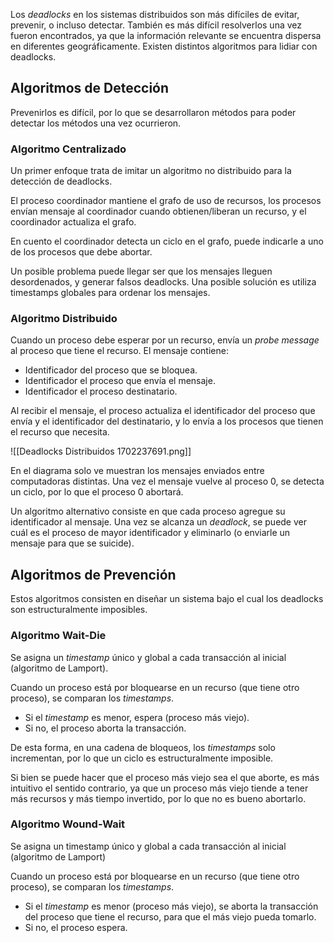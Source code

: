 Los *deadlocks* en los sistemas distribuidos son más difíciles de evitar, prevenir, o incluso detectar. También es más difícil resolverlos una vez fueron encontrados, ya que la información relevante se encuentra dispersa en diferentes geográficamente. Existen distintos algoritmos para lidiar con deadlocks.

## Algoritmos de Detección

Prevenirlos es difícil, por lo que se desarrollaron métodos para poder detectar los métodos una vez ocurrieron.

### Algoritmo Centralizado

Un primer enfoque trata de imitar un algoritmo no distribuido para la detección de deadlocks.

El proceso coordinador mantiene el grafo de uso de recursos, los procesos envían mensaje al coordinador cuando obtienen/liberan un recurso, y el coordinador actualiza el grafo.

En cuento el coordinador detecta un ciclo en el grafo, puede indicarle a uno de los procesos que debe abortar.

Un posible problema puede llegar ser que los mensajes lleguen desordenados, y generar falsos deadlocks. Una posible solución es utiliza timestamps globales para ordenar los mensajes.

### Algoritmo Distribuido

Cuando un proceso debe esperar por un recurso, envía un *probe message* al proceso que tiene el recurso. El mensaje contiene:

- Identificador del proceso que se bloquea.
- Identificador el proceso que envía el mensaje.
- Identificador el proceso destinatario.

Al recibir el mensaje, el proceso actualiza el identificador del proceso que envía y el identificador del destinatario, y lo envía a los procesos que tienen el recurso que necesita.

![[Deadlocks Distribuidos 1702237691.png]]

En el diagrama solo ve muestran los mensajes enviados entre computadoras distintas. Una vez el mensaje vuelve al proceso 0, se detecta un ciclo, por lo que el proceso 0 abortará.

Un algoritmo alternativo consiste en que cada proceso agregue su identificador al mensaje. Una vez se alcanza un *deadlock*, se puede ver cuál es el proceso de mayor identificador y eliminarlo (o enviarle un mensaje para que se suicide).

## Algoritmos de Prevención

Estos algoritmos consisten en diseñar un sistema bajo el cual los deadlocks son estructuralmente imposibles.

### Algoritmo Wait-Die

Se asigna un *timestamp* único y global a cada transacción al inicial (algoritmo de Lamport).

Cuando un proceso está por bloquearse en un recurso (que tiene otro proceso), se comparan los *timestamps*.

- Si el *timestamp* es menor, espera (proceso más viejo).
- Si no, el proceso aborta la transacción.

De esta forma, en una cadena de bloqueos, los *timestamps* solo incrementan, por lo que un ciclo es estructuralmente imposible.

Si bien se puede hacer que el proceso más viejo sea el que aborte, es más intuitivo el sentido contrario, ya que un proceso más viejo tiende a tener más recursos y más tiempo invertido, por lo que no es bueno abortarlo.

### Algoritmo Wound-Wait

Se asigna un timestamp único y global a cada transacción al inicial (algoritmo de Lamport)

Cuando un proceso está por bloquearse en un recurso (que tiene otro proceso), se comparan los *timestamps*.

- Si el *timestamp* es menor (proceso más viejo), se aborta la transacción del proceso que tiene el recurso, para que el más viejo pueda tomarlo.
- Si no, el proceso espera.
